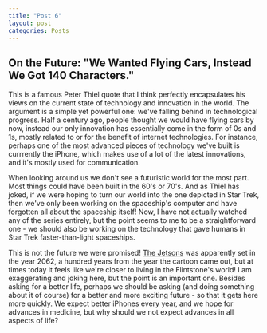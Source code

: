 ```yaml
---
title: "Post 6"
layout: post
categories: Posts
---
```


## On the Future: "We Wanted Flying Cars, Instead We Got 140 Characters."

This is a famous Peter Thiel quote that I think perfectly encapsulates his views on the current state of technology and innovation in the world. The argument is a simple yet powerful one: we've falling behind in technological progress. Half a century ago, people thought we would have flying cars by now, instead our only innovation has essentially come in the form of 0s and 1s, mostly related to or for the benefit of internet technologies. For instance, perhaps one of the most advanced pieces of technology we've built is currrently the iPhone, which makes use of a lot of the latest innovations, and it's mostly used for communication. 

When looking around us we don't see a futuristic world for the most part. Most things could have been built in the 60's or 70's. And as Thiel has joked, if we were hoping to turn our world into the one depicted in Star Trek, then we've only been working on the spaceship's computer and have forgotten all about the spaceship itself! Now, I have not actually watched any of the series entirely, but the point seems to me to be a straightforward one - we should also be working on the technology that gave humans in Star Trek faster-than-light spaceships.

This is not the future we were promised! [The Jetsons](https://en.wikipedia.org/wiki/The_Jetsons) was apparently set in the year 2062, a hundred years from the year the cartoon came out, but at times today it feels like we're closer to living in the Flintstone's world! I am exaggerating and joking here, but the point is an important one. Besides asking for a better life, perhaps we should be asking (and doing something about it of course) for a better and more exciting future - so that it gets here more quickly. We expect better iPhones every year, and we hope for advances in medicine, but why should we not expect advances in all aspects of life?  
